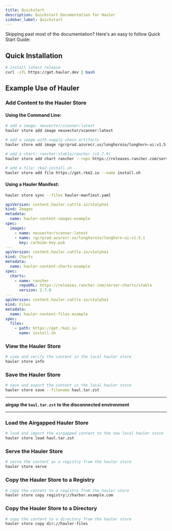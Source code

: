 ```yaml
---
title: Quickstart
description: Quickstart Documentation for Hauler
sidebar_label: Quickstart
---
```


Skipping past most of the documentation? Here's an easy to follow Quick Start Guide:

## Quick Installation

```bash
# install latest release
curl -sfL https://get.hauler.dev | bash
```

## Example Use of Hauler

### Add Content to the Hauler Store

#### Using the Command Line:

```bash
# add a image: neuvector/scanner:latest
hauler store add image neuvector/scanner:latest

# add a image with supply chain artifacts
hauler store add image rgcrprod.azurecr.us/longhornio/longhorn-ui:v1.5.2 --key carbide-key.pub

# add a chart: rancher-stable/rancher (v2.7.9)
hauler store add chart rancher --repo https://releases.rancher.com/server-charts/stable --version 2.7.9

# add a file: rke2-install.sh
hauler store add file https://get.rke2.io --name install.sh
```

#### Using a Hauler Manifest:

```bash
hauler store sync --files hauler-manfiest.yaml
```

```yaml title="hauler-manfiest.yaml"
apiVersion: content.hauler.cattle.io/v1alpha1
kind: Images
metadata:
  name: hauler-content-images-example
spec:
  images:
    - name: neuvector/scanner:latest
    - name: rgcrprod.azurecr.us/longhornio/longhorn-ui:v1.5.1
      key: carbide-key.pub
---
apiVersion: content.hauler.cattle.io/v1alpha1
kind: Charts
metadata:
  name: hauler-content-charts-example
spec:
  charts:
    - name: rancher
      repoURL: https://releases.rancher.com/server-charts/stable
      version: 2.7.9
---
apiVersion: content.hauler.cattle.io/v1alpha1
kind: Files
metadata:
  name: hauler-content-files-example
spec:
  files:
    - path: https://get.rke2.io
      name: install.sh
```

### View the Hauler Store

```bash
# view and verify the content in the local hauler store
hauler store info
```

### Save the Hauler Store

```bash
# save and export the content in the local hauler store
hauler store save --filename haul.tar.zst
```

---

**airgap the `haul.tar.zst` to the disconnected environment**

---

### Load the Airgapped Hauler Store

```bash
# load and import the airgapped content to the new local hauler store
hauler store load haul.tar.zst
```

### Serve the Hauler Store

```bash
# serve the content as a registry from the hauler store
hauler store serve
```

### Copy the Hauler Store to a Registry

```bash
# copy the content to a registry from the hauler store
hauler store copy registry://harbor.example.com
```

### Copy the Hauler Store to a Directory

```bash
# copy the content to a directory from the hauler store
hauler store copy dir://hauler-files
```
